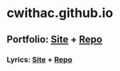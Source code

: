 # cwithac.github.io

## Portfolio: [Site](https://cwithac.github.io/) + [Repo](https://github.com/cwithac/cwithac.github.io)


### Lyrics: [Site](https://cwithac.github.io/lyrics/) + [Repo](https://github.com/cwithac/cwithac.github.io/tree/master/lyrics)
